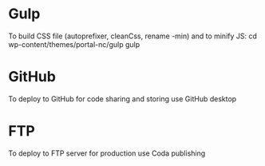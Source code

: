 # Gulp
To build CSS file (autoprefixer, cleanCss, rename -min) and to minify JS:
cd wp-content/themes/portal-nc/gulp
gulp

# GitHub
To deploy to GitHub for code sharing and storing use GitHub desktop

# FTP
To deploy to FTP server for production use Coda publishing